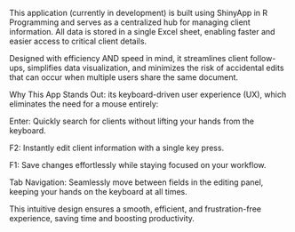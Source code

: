 This application (currently in development) is built using ShinyApp in R Programming and serves as a centralized hub for managing client information. All data is stored in a single Excel sheet, enabling faster and easier access to critical client details.

Designed with efficiency AND speed in mind, it streamlines client follow-ups, simplifies data visualization, and minimizes the risk of accidental edits that can occur when multiple users share the same document.

Why This App Stands Out: its keyboard-driven user experience (UX), which eliminates the need for a mouse entirely:

Enter: Quickly search for clients without lifting your hands from the keyboard.

F2: Instantly edit client information with a single key press.

F1: Save changes effortlessly while staying focused on your workflow.

Tab Navigation: Seamlessly move between fields in the editing panel, keeping your hands on the keyboard at all times.

This intuitive design ensures a smooth, efficient, and frustration-free experience, saving time and boosting productivity.
